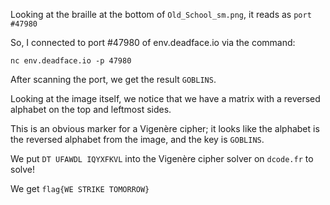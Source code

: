Looking at the braille at the bottom of ```Old_School_sm.png```, it reads as
```port #47980```

So, I connected to port #47980 of env.deadface.io via the command:

```nc env.deadface.io -p 47980```

After scanning the port, we get the result ```GOBLINS```.

Looking at the image itself, we notice that we have a matrix with a reversed alphabet on the top and leftmost sides.

This is an obvious marker for a Vigenère cipher; it looks like the alphabet is the reversed alphabet from the image, and the key is ```GOBLINS```.

We put ```DT UFAWDL IQYXFKVL``` into the Vigenère cipher solver on ```dcode.fr``` to solve!


We get ```flag{WE STRIKE TOMORROW}```
